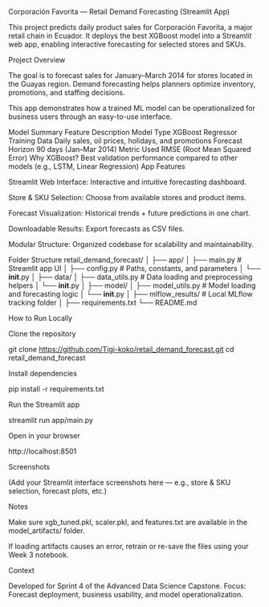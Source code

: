 Corporación Favorita — Retail Demand Forecasting (Streamlit App)

This project predicts daily product sales for Corporación Favorita, a major retail chain in Ecuador.
It deploys the best XGBoost model into a Streamlit web app, enabling interactive forecasting for selected stores and SKUs.

Project Overview

The goal is to forecast sales for January–March 2014 for stores located in the Guayas region.
Demand forecasting helps planners optimize inventory, promotions, and staffing decisions.

This app demonstrates how a trained ML model can be operationalized for business users through an easy-to-use interface.

Model Summary
Feature	Description
Model Type	XGBoost Regressor
Training Data	Daily sales, oil prices, holidays, and promotions
Forecast Horizon	90 days (Jan–Mar 2014)
Metric Used	RMSE (Root Mean Squared Error)
Why XGBoost?	Best validation performance compared to other models (e.g., LSTM, Linear Regression)
App Features

Streamlit Web Interface: Interactive and intuitive forecasting dashboard.

Store & SKU Selection: Choose from available stores and product items.

Forecast Visualization: Historical trends + future predictions in one chart.

Downloadable Results: Export forecasts as CSV files.

Modular Structure: Organized codebase for scalability and maintainability.

Folder Structure
retail_demand_forecast/
│
├── app/
│   ├── main.py          # Streamlit app UI
│   ├── config.py        # Paths, constants, and parameters
│   └── __init__.py
│
├── data/
│   ├── data_utils.py    # Data loading and preprocessing helpers
│   └── __init__.py
│
├── model/
│   ├── model_utils.py   # Model loading and forecasting logic
│   └── __init__.py
│
├── mlflow_results/      # Local MLflow tracking folder
│
├── requirements.txt
└── README.md

How to Run Locally

Clone the repository

git clone https://github.com/Tigi-koko/retail_demand_forecast.git
cd retail_demand_forecast


Install dependencies

pip install -r requirements.txt


Run the Streamlit app

streamlit run app/main.py


Open in your browser

http://localhost:8501

Screenshots

(Add your Streamlit interface screenshots here — e.g., store & SKU selection, forecast plots, etc.)

Notes

Make sure xgb_tuned.pkl, scaler.pkl, and features.txt are available in the model_artifacts/ folder.

If loading artifacts causes an error, retrain or re-save the files using your Week 3 notebook.

Context

Developed for Sprint 4 of the Advanced Data Science Capstone.
Focus: Forecast deployment, business usability, and model operationalization.
